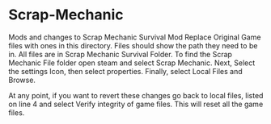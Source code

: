 # Scrap-Mechanic
Mods and changes to Scrap Mechanic Survival Mod 
Replace Original Game files with ones in this directory. 
Files should show the path they need to be in. All files are in Scrap Mechanic Survival Folder. 
To find the Scrap Mechanic File folder open steam and select Scrap Mechanic. Next, Select the settings Icon, then select properties. Finally, select Local Files and Browse. 

At any point, if you want to revert these changes go back to local files, listed on line 4 and select Verify integrity of game files. This will reset all the game files. 

